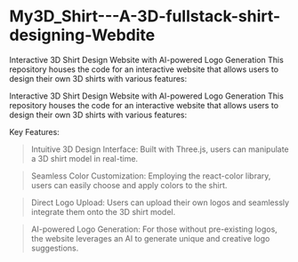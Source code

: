 # My3D_Shirt---A-3D-fullstack-shirt-designing-Webdite
Interactive 3D Shirt Design Website with AI-powered Logo Generation This repository houses the code for an interactive website that allows users to design their own 3D shirts with various features:

Interactive 3D Shirt Design Website with AI-powered Logo Generation
This repository houses the code for an interactive website that allows users to design their own 3D shirts with various features:

Key Features:

> Intuitive 3D Design Interface: Built with Three.js, users can manipulate a 3D shirt model in real-time.

> Seamless Color Customization: Employing the react-color library, users can easily choose and apply colors to the shirt.

> Direct Logo Upload: Users can upload their own logos and seamlessly integrate them onto the 3D shirt model.

> AI-powered Logo Generation: For those without pre-existing logos, the website leverages an AI to generate unique and creative logo suggestions.

